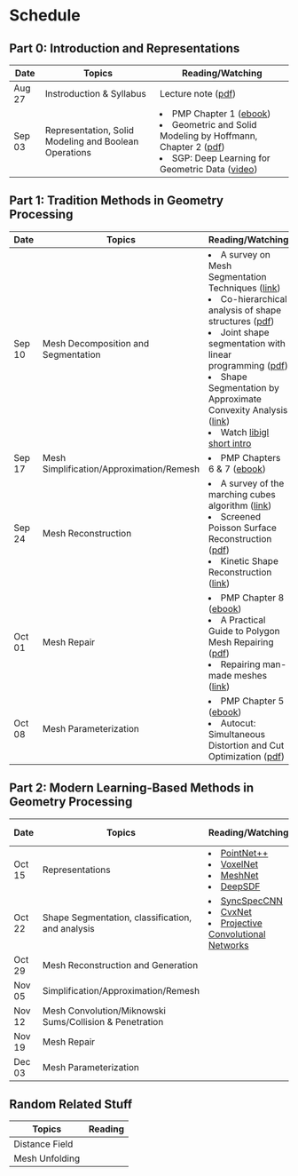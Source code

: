 # Schedule

## Part 0: Introduction and Representations
| Date | Topics | Reading/Watching  |
|-|-|-|
| Aug 27  | Instroduction & Syllabus  | Lecture note ([pdf](https://www.dropbox.com/s/yzu6tkmio1ttcmq/01-Intro.pdf?dl=0)) | 
| Sep 03  | Representation, Solid Modeling and Boolean Operations | <li>PMP Chapter 1 ([ebook](https://ebookcentral-proquest-com.mutex.gmu.edu/lib/GMU/detail.action?docID=1633503&pq-origsite=primo))<br> <li>Geometric and Solid Modeling by Hoffmann, Chapter 2 ([pdf](http://www.cs.purdue.edu/homes/cmh/distribution/books/chap2.pdf))<br><li>SGP: Deep Learning for Geometric Data ([video](https://www.youtube.com/watch?v=VRIVeq6RWA8)) |
  
## Part 1: Tradition Methods in Geometry Processing

| Date | Topics | Reading/Watching  |
|-|-|-|
| Sep 10 | Mesh Decomposition and Segmentation |  <li>A survey on Mesh Segmentation Techniques ([link](https://onlinelibrary.wiley.com/doi/abs/10.1111/j.1467-8659.2007.01103.x)) <br><li>Co-hierarchical analysis of shape structures ([pdf](https://kevinkaixu.net/papers/vankaick_sig13_coh.pdf)) <br><li>Joint shape segmentation with linear programming ([pdf](https://www.cs.utexas.edu/~huangqx/siga11_jointseg.pdf)) <br><li>Shape Segmentation by Approximate Convexity Analysis ([link](http://www.cs.tau.ac.il/~noafish/wcseg/))<br><li>Watch [libigl short intro](https://www.youtube.com/watch?v=OSQWCABxLsM) |
| Sep 17 | Mesh Simplification/Approximation/Remesh | <li> PMP Chapters 6 & 7 ([ebook](https://ebookcentral-proquest-com.mutex.gmu.edu/lib/GMU/detail.action?docID=1633503&pq-origsite=primo))|
| Sep 24 | Mesh Reconstruction | <li> A survey of the marching cubes algorithm ([link](http://www.sciencedirect.com.mutex.gmu.edu/science/article/pii/S0097849306001336)) <br><li> Screened Poisson Surface Reconstruction ([pdf](http://www.cs.jhu.edu/~misha/MyPapers/ToG13.pdf)) <br><li>Kinetic Shape Reconstruction ([link](https://dl.acm.org/doi/abs/10.1145/3376918)) |
| Oct 01 | Mesh Repair | <li> PMP Chapter 8 ([ebook](https://ebookcentral-proquest-com.mutex.gmu.edu/lib/GMU/detail.action?docID=1633503&pq-origsite=primo))<br><li> A Practical Guide to Polygon Mesh Repairing ([pdf](http://www.graphics.rwth-aachen.de/media/papers/eg2012_tutorial_meshrepair_021.pdf)) <br><li>Repairing man-made meshes ([link](https://dl.acm.org/doi/abs/10.1145/3355089.3356507))|
| Oct 08 | Mesh Parameterization | <li>PMP Chapter 5 ([ebook](https://ebookcentral-proquest-com.mutex.gmu.edu/lib/GMU/detail.action?docID=1633503&pq-origsite=primo))<br> <li> Autocut: Simultaneous Distortion and Cut Optimization ([pdf](https://cims.nyu.edu/gcl/papers/Autocuts-2017.pdf)) |


## Part 2: Modern Learning-Based Methods in Geometry Processing

| Date | Topics | Reading/Watching  | Presented by |
|-|-|-|-|
| Oct 15 | Representations |  <li>[PointNet++](http://stanford.edu/~rqi/pointnet2/)<br> <li>[VoxelNet](https://openaccess.thecvf.com/content_cvpr_2018/CameraReady/3333.pdf)<br><li>[MeshNet](https://dl.acm.org/doi/abs/10.1145/3306346.3322959)<br><li>[DeepSDF](https://arxiv.org/abs/1901.05103) |
| Oct 22  | Shape Segmentation, classification, and analysis | <li>[SyncSpecCNN](https://arxiv.org/abs/1612.00606)<br><li>[CvxNet](https://openaccess.thecvf.com/content_CVPR_2020/papers/Deng_CvxNet_Learnable_Convex_Decomposition_CVPR_2020_paper.pdf)<br><li>[Projective Convolutional Networks](https://arxiv.org/abs/1612.02808) | Joe & Sulabh |
| Oct 29  | Mesh Reconstruction and Generation |  | Joe & Yong |
| Nov 05 |  Simplification/Approximation/Remesh |  | Xue & Yong|
| Nov 12 | Mesh Convolution/Miknowski Sums/Collision & Penetration |  | Paul & Sulabh |
| Nov 19 | Mesh Repair |  | Daniel & Xue |
| Dec 03 | Mesh Parameterization |  | Daniel & Paul |


## Random Related Stuff

| Topics | Reading  |
|-|-|
| Distance Field |  |
| Mesh Unfolding |  |
